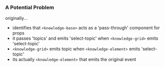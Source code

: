 ### A Potential Problem

originally...

- identifies that `<knowledge-base>` acts as a 'pass-through' component for props
- it passes 'topics' and emits 'select-topic' when `<knowledge-grid>` emits 'select-topic'
- `<knowledge-grid>` emits topic when `<knowledge-element>` emits 'select-topic'
- its actually `<knowledge-element>` that emits the original event
